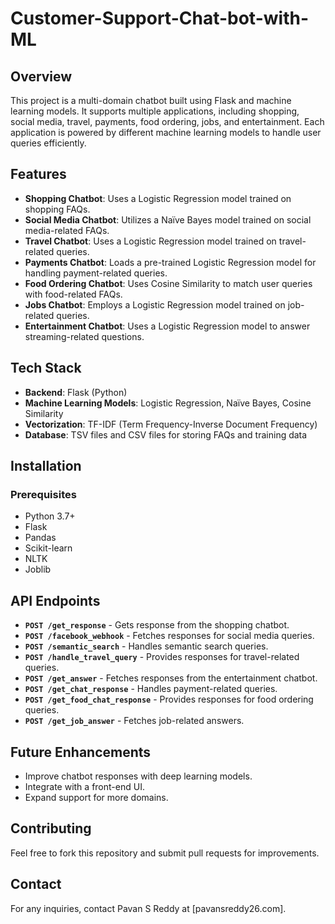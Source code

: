 # Customer-Support-Chat-bot-with-ML

## Overview
This project is a multi-domain chatbot built using Flask and machine learning models. It supports multiple applications, including shopping, social media, travel, payments, food ordering, jobs, and entertainment. Each application is powered by different machine learning models to handle user queries efficiently.

## Features
- **Shopping Chatbot**: Uses a Logistic Regression model trained on shopping FAQs.
- **Social Media Chatbot**: Utilizes a Naïve Bayes model trained on social media-related FAQs.
- **Travel Chatbot**: Uses a Logistic Regression model trained on travel-related queries.
- **Payments Chatbot**: Loads a pre-trained Logistic Regression model for handling payment-related queries.
- **Food Ordering Chatbot**: Uses Cosine Similarity to match user queries with food-related FAQs.
- **Jobs Chatbot**: Employs a Logistic Regression model trained on job-related queries.
- **Entertainment Chatbot**: Uses a Logistic Regression model to answer streaming-related questions.

## Tech Stack
- **Backend**: Flask (Python)
- **Machine Learning Models**: Logistic Regression, Naïve Bayes, Cosine Similarity
- **Vectorization**: TF-IDF (Term Frequency-Inverse Document Frequency)
- **Database**: TSV files and CSV files for storing FAQs and training data

## Installation
### Prerequisites
- Python 3.7+
- Flask
- Pandas
- Scikit-learn
- NLTK
- Joblib

## API Endpoints
- **`POST /get_response`** - Gets response from the shopping chatbot.
- **`POST /facebook_webhook`** - Fetches responses for social media queries.
- **`POST /semantic_search`** - Handles semantic search queries.
- **`POST /handle_travel_query`** - Provides responses for travel-related queries.
- **`POST /get_answer`** - Fetches responses from the entertainment chatbot.
- **`POST /get_chat_response`** - Handles payment-related queries.
- **`POST /get_food_chat_response`** - Provides responses for food ordering queries.
- **`POST /get_job_answer`** - Fetches job-related answers.

## Future Enhancements
- Improve chatbot responses with deep learning models.
- Integrate with a front-end UI.
- Expand support for more domains.


## Contributing
Feel free to fork this repository and submit pull requests for improvements.

## Contact
For any inquiries, contact Pavan S Reddy at [pavansreddy26.com].

